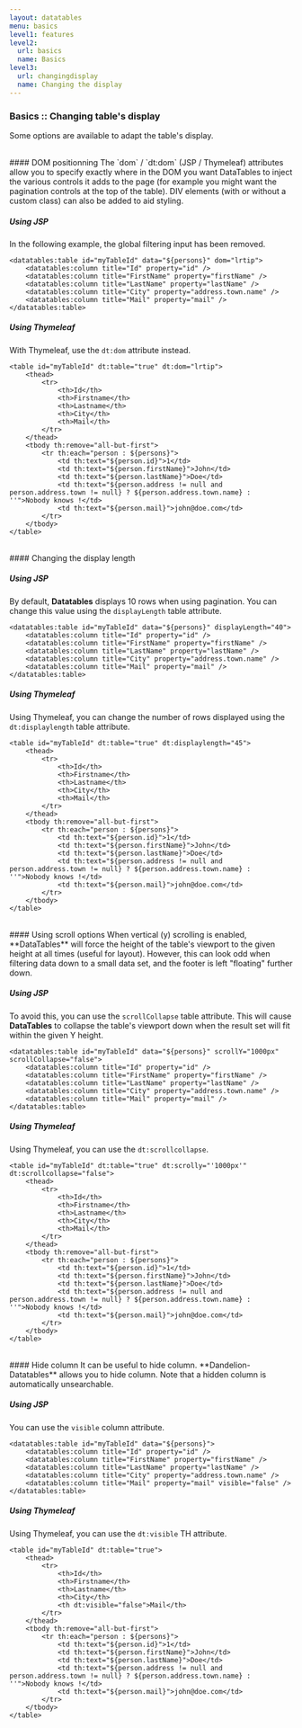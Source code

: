 ```yaml
---
layout: datatables
menu: basics
level1: features
level2:
  url: basics
  name: Basics
level3:
  url: changingdisplay
  name: Changing the display
---
```


### Basics :: Changing table\'s display

Some options are available to adapt the table's display. 

<br />
#### DOM positionning
The `dom` / `dt:dom` (JSP / Thymeleaf) attributes allow you to specify exactly where in the DOM you want DataTables to inject the various controls it adds to the page (for example you might want the pagination controls at the top of the table). DIV elements (with or without a custom class) can also be added to aid styling.

##### Using JSP 
In the following example, the global filtering input has been removed.

    <datatables:table id="myTableId" data="${persons}" dom="lrtip">
        <datatables:column title="Id" property="id" />
        <datatables:column title="FirstName" property="firstName" />
        <datatables:column title="LastName" property="lastName" />
        <datatables:column title="City" property="address.town.name" />
        <datatables:column title="Mail" property="mail" />
    </datatables:table>

##### Using Thymeleaf
With Thymeleaf, use the `dt:dom` attribute instead.

    <table id="myTableId" dt:table="true" dt:dom="lrtip">
        <thead>
            <tr>
                <th>Id</th>
                <th>Firstname</th>
                <th>Lastname</th>
                <th>City</th>
                <th>Mail</th>
            </tr>
        </thead>
        <tbody th:remove="all-but-first">
            <tr th:each="person : ${persons}">
                <td th:text="${person.id}">1</td>
                <td th:text="${person.firstName}">John</td>
                <td th:text="${person.lastName}">Doe</td>
                <td th:text="${person.address != null and person.address.town != null} ? ${person.address.town.name} : ''">Nobody knows !</td>
                <td th:text="${person.mail}">john@doe.com</td>
            </tr>
        </tbody>
    </table>

<br />
#### Changing the display length

##### Using JSP 
By default, **Datatables** displays 10 rows when using pagination. You can change this value using the `displayLength` table attribute.

    <datatables:table id="myTableId" data="${persons}" displayLength="40">
        <datatables:column title="Id" property="id" />
        <datatables:column title="FirstName" property="firstName" />
        <datatables:column title="LastName" property="lastName" />
        <datatables:column title="City" property="address.town.name" />
        <datatables:column title="Mail" property="mail" />
    </datatables:table>

##### Using Thymeleaf
Using Thymeleaf, you can change the number of rows displayed using the `dt:displaylength` table attribute.

    <table id="myTableId" dt:table="true" dt:displaylength="45">
        <thead>
            <tr>
                <th>Id</th>
                <th>Firstname</th>
                <th>Lastname</th>
                <th>City</th>
                <th>Mail</th>
            </tr>
        </thead>
        <tbody th:remove="all-but-first">
            <tr th:each="person : ${persons}">
                <td th:text="${person.id}">1</td>
                <td th:text="${person.firstName}">John</td>
                <td th:text="${person.lastName}">Doe</td>
                <td th:text="${person.address != null and person.address.town != null} ? ${person.address.town.name} : ''">Nobody knows !</td>
                <td th:text="${person.mail}">john@doe.com</td>
            </tr>
        </tbody>
    </table>

<br />
#### Using scroll options
When vertical (y) scrolling is enabled, **DataTables** will force the height of the table's viewport to the given height at all times (useful for layout). However, this can look odd when filtering data down to a small data set, and the footer is left "floating" further down. 

##### Using JSP 
To avoid this, you can use the `scrollCollapse` table attribute. This will cause **DataTables** to collapse the table's viewport down when the result set will fit within the given Y height.

    <datatables:table id="myTableId" data="${persons}" scrollY="1000px" scrollCollapse="false">
        <datatables:column title="Id" property="id" />
        <datatables:column title="FirstName" property="firstName" />
        <datatables:column title="LastName" property="lastName" />
        <datatables:column title="City" property="address.town.name" />
        <datatables:column title="Mail" property="mail" />
    </datatables:table>

##### Using Thymeleaf
Using Thymeleaf, you can use the `dt:scrollcollapse`.

    <table id="myTableId" dt:table="true" dt:scrolly="'1000px'" dt:scrollcollapse="false">
        <thead>
            <tr>
                <th>Id</th>
                <th>Firstname</th>
                <th>Lastname</th>
                <th>City</th>
                <th>Mail</th>
            </tr>
        </thead>
        <tbody th:remove="all-but-first">
            <tr th:each="person : ${persons}">
                <td th:text="${person.id}">1</td>
                <td th:text="${person.firstName}">John</td>
                <td th:text="${person.lastName}">Doe</td>
                <td th:text="${person.address != null and person.address.town != null} ? ${person.address.town.name} : ''">Nobody knows !</td>
                <td th:text="${person.mail}">john@doe.com</td>
            </tr>
        </tbody>
    </table>

<br />
#### Hide column
It can be useful to hide column. **Dandelion-Datatables** allows you to hide column. Note that a hidden column is automatically unsearchable. 

##### Using JSP 
You can use the `visible` column attribute.

    <datatables:table id="myTableId" data="${persons}">
        <datatables:column title="Id" property="id" />
        <datatables:column title="FirstName" property="firstName" />
        <datatables:column title="LastName" property="lastName" />
        <datatables:column title="City" property="address.town.name" />
        <datatables:column title="Mail" property="mail" visible="false" />
    </datatables:table>

##### Using Thymeleaf
Using Thymeleaf, you can use the `dt:visible` TH attribute.

    <table id="myTableId" dt:table="true">
        <thead>
            <tr>
                <th>Id</th>
                <th>Firstname</th>
                <th>Lastname</th>
                <th>City</th>
                <th dt:visible="false">Mail</th>
            </tr>
        </thead>
        <tbody th:remove="all-but-first">
            <tr th:each="person : ${persons}">
                <td th:text="${person.id}">1</td>
                <td th:text="${person.firstName}">John</td>
                <td th:text="${person.lastName}">Doe</td>
                <td th:text="${person.address != null and person.address.town != null} ? ${person.address.town.name} : ''">Nobody knows !</td>
                <td th:text="${person.mail}">john@doe.com</td>
            </tr>
        </tbody>
    </table>





   